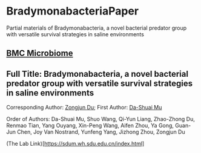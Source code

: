 # BradymonabacteriaPaper
Partial materials of Bradymonabacteria, a novel bacterial predator group with versatile survival strategies in saline environments

## [BMC Microbiome](https://microbiomejournal.biomedcentral.com/)

## Full Title: Bradymonabacteria, a novel bacterial predator group with versatile survival strategies in saline environments

Corresponding Author: [Zongjun Du](https://mc.wh.sdu.edu.cn/info/1025/1145.htm); 
First Author: [Da-Shuai Mu](https://mc.wh.sdu.edu.cn/info/1026/1181.htm)

Order of Authors: Da-Shuai Mu, Shuo Wang, Qi-Yun Liang, Zhao-Zhong Du, Renmao Tian, Yang Ouyang, Xin-Peng Wang, Aifen Zhou, Ya Gong, Guan-Jun Chen, Joy Van Nostrand, Yunfeng Yang, Jizhong Zhou, Zongjun Du

(The Lab Link)[https://sdum.wh.sdu.edu.cn/index.html]
